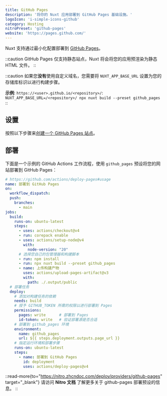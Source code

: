 ```yaml
---
title: GitHub Pages
description: '将你的 Nuxt 应用部署到 GitHub Pages 基础设施。'
logoIcon: 'i-simple-icons-github'
category: Hosting
nitroPreset: 'github-pages'
website: 'https://pages.github.com/'
---
```


Nuxt 支持通过最小化配置部署到 [GitHub Pages](https://pages.github.com/)。

::caution
GitHub Pages 仅支持静态站点，Nuxt 将会将您的应用预渲染为静态 HTML 文件。
::

::caution
如果您**没有**使用自定义域名，您需要将 `NUXT_APP_BASE_URL` 设置为您的存储库标识以进行构建步骤。

**示例**: `https://<user>.github.io/<repository>/`: `NUXT_APP_BASE_URL=/<repository>/ npx nuxt build --preset github_pages`
::

## 设置

按照以下步骤来[创建一个 GitHub Pages 站点](https://docs.github.com/en/pages/getting-started-with-github-pages/creating-a-github-pages-site)。

## 部署

下面是一个示例的 GitHub Actions 工作流程，使用 `github_pages` 预设将您的网站部署到 GitHub Pages：

```yaml [.github/workflows/deploy.yml]
# https://github.com/actions/deploy-pages#usage
name: 部署到 GitHub Pages
on:
  workflow_dispatch:
  push:
    branches:
      - main
jobs:
  build:
    runs-on: ubuntu-latest
    steps:
      - uses: actions/checkout@v4
      - run: corepack enable
      - uses: actions/setup-node@v4
        with:
          node-version: "20"
      # 选择您自己的包管理器和构建脚本
      - run: npm install
      - run: npx nuxt build --preset github_pages
      - name: 上传构建产物
        uses: actions/upload-pages-artifact@v3
        with:
          path: ./.output/public
  # 部署任务
  deploy:
    # 添加对构建任务的依赖
    needs: build
    # 授予 GITHUB_TOKEN 所需的权限以进行部署到 Pages
    permissions:
      pages: write      # 部署到 Pages
      id-token: write   # 验证部署源是否合适
    # 部署到 github_pages 环境
    environment:
      name: github_pages
      url: ${{ steps.deployment.outputs.page_url }}
    # 指定运行环境和部署步骤
    runs-on: ubuntu-latest
    steps:
      - name: 部署到 GitHub Pages
        id: deployment
        uses: actions/deploy-pages@v4
```

::read-more{to="https://nitro.zhcndoc.com/deploy/providers/github-pages" target="_blank"}
请访问 **Nitro 文档** 了解更多关于 github-pages 部署预设的信息。
::
